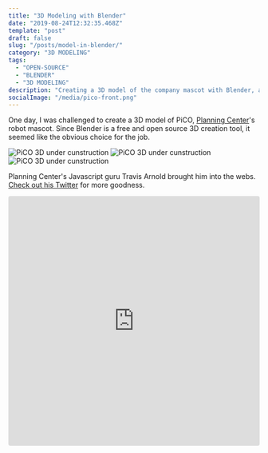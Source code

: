 ```yaml
---
title: "3D Modeling with Blender"
date: "2019-08-24T12:32:35.468Z"
template: "post"
draft: false
slug: "/posts/model-in-blender/"
category: "3D MODELING"
tags:
  - "OPEN-SOURCE"
  - "BLENDER"
  - "3D MODELING"
description: "Creating a 3D model of the company mascot with Blender, an open-source 3D graphics tool"
socialImage: "/media/pico-front.png"
---
```


One day, I was challenged to create a 3D model of PiCO, <a href="https://planning.center">Planning Center</a>'s robot mascot. Since Blender is a free and open source 3D creation tool, it seemed like the obvious choice for the job.



![PiCO 3D under cunstruction](/pico-blender-1.png)
![PiCO 3D under cunstruction](/pico-blender-2.png)
![PiCO 3D under cunstruction](/pico-blender-3.png)

Planning Center's Javascript guru Travis Arnold brought him into the webs. <a href="https://twitter.com/souporserious">Check out his Twitter</a> for more goodness.

<iframe src="https://codesandbox.io/embed/pico-threejs-v0wk9?fontsize=14" title="pico threejs" allow="geolocation; microphone; camera; midi; vr; accelerometer; gyroscope; payment; ambient-light-sensor; encrypted-media; usb" style="display: flex; width:100%; height:500px; border:0; border-radius: 4px; overflow:hidden;" sandbox="allow-modals allow-forms allow-popups allow-scripts allow-same-origin"></iframe>